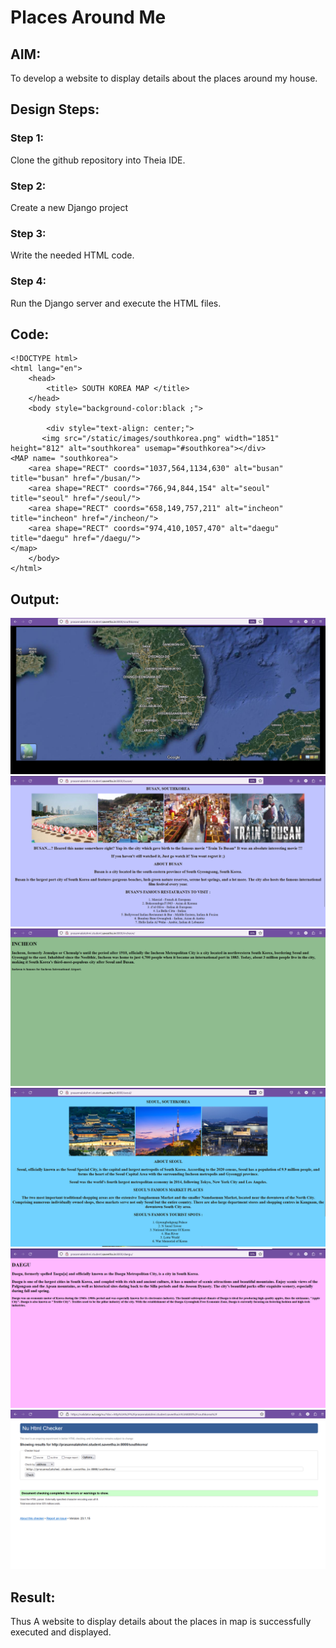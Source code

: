 # Places Around Me
## AIM:
To develop a website to display details about the places around my house.

## Design Steps:

### Step 1:
Clone the github repository into Theia IDE.
### Step 2:
Create a new Django project
### Step 3:
Write the needed HTML code.
### Step 4:
Run the Django server and execute the HTML files.

## Code:
```
<!DOCTYPE html>
<html lang="en">
    <head>
        <title> SOUTH KOREA MAP </title>
    </head>
    <body style="background-color:black ;">
        
        <div style="text-align: center;">
       <img src="/static/images/southkorea.png" width="1851" height="812" alt="southkorea" usemap="#southkorea"></div>
<MAP name= "southkorea">
    <area shape="RECT" coords="1037,564,1134,630" alt="busan" title="busan" href="/busan/">
    <area shape="RECT" coords="766,94,844,154" alt="seoul" title="seoul" href="/seoul/">
    <area shape="RECT" coords="658,149,757,211" alt="incheon" title="incheon" href="/incheon/">  
    <area shape="RECT" coords="974,410,1057,470" alt="daegu" title="daegu" href="/daegu/">
</map>
    </body>
</html> 
```

## Output:
![OUTPUT](./images/mappro.png)
![OUTPUT](./images/busanredirect.png)
![OUTPUT](./images/incheon.png)
![OUTPUT](./images/seoulredirect.png)
![OUTPUT](./images/daeguredirect.png)
![OUTPUT](./images/htmlformap.png)

## Result:
Thus A website to display details about the places in map is successfully executed and displayed.